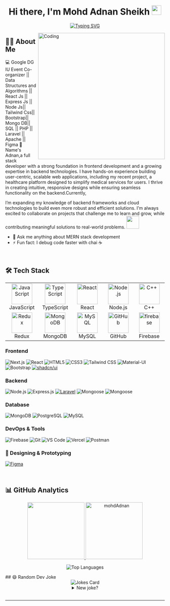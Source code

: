 <h1 align="center">Hi there, I'm Mohd Adnan Sheikh <img src="https://media.giphy.com/media/hvRJCLFzcasrR4ia7z/giphy.gif" width="30px"></h1>

<p align="center">
  <a href="https://git.io/typing-svg"><img src="https://readme-typing-svg.demolab.com?font=Fira+Code&weight=600&size=24&pause=1000&color=FF0000&center=true&vCenter=true&random=false&width=600&lines=Passionate+Software+Engineer;Full+Stack+Web+Developer;Open+Source+Enthusiast" alt="Typing SVG" /></a>
</p>

<img align="right" alt="Coding" width="400" src="https://github.com/ayushparikh-code/ayushparikh-code/blob/main/coding-freak%20(1).gif">

## 👨‍💻 About Me

💻 Google DG IU Event Co-organizer || Data Structures and Algorithms || React Js || Express Js || Node Js|| Tailwind Css|| Bootstrap|| Mongo DB|| SQL || PHP || Laravel || Apache || Figma
🚀Name's Adnan,a full stack developer with a strong foundation in frontend development and a growing expertise in backend technologies. I have hands-on experience building user-centric, scalable web applications, including my recent project,  a healthcare platform designed to simplify medical services for users. I thrive in creating intuitive, responsive designs while ensuring seamless functionality on the backend.Currently,

 I’m expanding my knowledge of backend frameworks and cloud technologies to build even more robust and efficient solutions. I’m always excited to collaborate on projects that challenge me to learn and grow, while contributing meaningful solutions to real-world problems. <img src="https://github.com/rajput2107/rajput2107/blob/master/Assets/Handshake.gif" width="40px">
- 💬 Ask me anything about MERN stack development
- ⚡ Fun fact: I debug code faster with chai ☕

<br>

## 🛠️ Tech Stack

<table align="center">
  <tr>
    <td align="center" width="96">
      <img src="https://techstack-generator.vercel.app/js-icon.svg" alt="JavaScript" width="65" height="65" />
      <br>JavaScript
    </td>
    <td align="center" width="96">
      <img src="https://techstack-generator.vercel.app/ts-icon.svg" alt="TypeScript" width="65" height="65" />
      <br>TypeScript
    </td>
    <td align="center" width="96">
      <img src="https://techstack-generator.vercel.app/react-icon.svg" alt="React" width="65" height="65" />
      <br>React
    </td>
    <td align="center" width="96">
      <img src="https://techstack-generator.vercel.app/nodejs-icon.svg" alt="Node.js" width="65" height="65" />
      <br>Node.js
    </td>
    <td align="center" width="96">
      <img src="https://techstack-generator.vercel.app/cpp-icon.svg" alt="C++" width="65" height="65" />
      <br>C++
    </td>
  </tr>
  <tr>
    <td align="center" width="96">
      <img src="https://techstack-generator.vercel.app/redux-icon.svg" alt="Redux" width="65" height="65" />
      <br>Redux
    </td>
    <td align="center" width="96">
      <img src="https://techstack-generator.vercel.app/mongodb-icon.svg" alt="MongoDB" width="65" height="65" />
      <br>MongoDB
    </td>
    <td align="center" width="96">
      <img src="https://techstack-generator.vercel.app/mysql-icon.svg" alt="MySQL" width="65" height="65" />
      <br>MySQL
    </td>
    <td align="center" width="96">
      <img src="https://techstack-generator.vercel.app/github-icon.svg" alt="GitHub" width="65" height="65" />
      <br>GitHub
    </td>
    <td align="center" width="96">
      <img src="https://techstack-generator.vercel.app/firebase-icon.svg" alt="firebase" width="65" height="65" />
      <br>Firebase
    </td>
  </tr>
</table>

### Frontend
![Next.js](https://img.shields.io/badge/-Next.js-000000?style=for-the-badge&logo=next.js&logoColor=white)
![React](https://img.shields.io/badge/-React-61DAFB?style=for-the-badge&logo=react&logoColor=black)
![HTML5](https://img.shields.io/badge/-HTML5-E34F26?style=for-the-badge&logo=html5&logoColor=white)
![CSS3](https://img.shields.io/badge/-CSS3-1572B6?style=for-the-badge&logo=css3&logoColor=white)
![Tailwind CSS](https://img.shields.io/badge/-Tailwind_CSS-38B2AC?style=for-the-badge&logo=tailwind-css&logoColor=white)
![Material-UI](https://img.shields.io/badge/-Material_UI-0081CB?style=for-the-badge&logo=material-ui&logoColor=white)
![Bootstrap](https://img.shields.io/badge/-Bootstrap-7952B3?style=for-the-badge&logo=bootstrap&logoColor=white)
[![shadcn/ui](https://img.shields.io/badge/shadcn%2Fui-000?logo=shadcnui&logoColor=fff)](#)

### Backend
![Node.js](https://img.shields.io/badge/-Node.js-339933?style=for-the-badge&logo=node.js&logoColor=white)
![Express.js](https://img.shields.io/badge/-Express.js-000000?style=for-the-badge&logo=express&logoColor=white)
[![Laravel](https://img.shields.io/badge/Laravel-%23FF2D20.svg?logo=laravel&logoColor=white)](#)
![Mongoose](https://img.shields.io/badge/-Mongoose-880000?style=for-the-badge&logo=mongoose&logoColor=white)
![Mongoose](https://img.shields.io/badge/-Mongoose-880000?style=for-the-badge&logo=mongoose&logoColor=white)

### Database
![MongoDB](https://img.shields.io/badge/-MongoDB-47A248?style=for-the-badge&logo=mongodb&logoColor=white)
![PostgreSQL](https://img.shields.io/badge/-PostgreSQL-336791?style=for-the-badge&logo=postgresql&logoColor=white)
![MySQL](https://img.shields.io/badge/-MySQL-4479A1?style=for-the-badge&logo=mysql&logoColor=white)

### DevOps & Tools
![Firebase](https://img.shields.io/badge/-Firebase-FFCA28?style=for-the-badge&logo=firebase&logoColor=black)
![Git](https://img.shields.io/badge/-Git-F05032?style=for-the-badge&logo=git&logoColor=white)
![VS Code](https://img.shields.io/badge/-VS_Code-007ACC?style=for-the-badge&logo=visual-studio-code&logoColor=white)
![Vercel](https://img.shields.io/badge/-Vercel-000000?style=for-the-badge&logo=vercel&logoColor=white)
![Postman](https://img.shields.io/badge/-Postman-FF6C37?style=for-the-badge&logo=postman&logoColor=white)

### 🎨 Designing & Prototyping
[![Figma](https://img.shields.io/badge/Figma-F24E1E?logo=figma&logoColor=white)](#)


<br>

## 📊 GitHub Analytics

<p align="center">
  <a href="https://github.com/Adnansheikh08">
    <img height="180em" src="https://github-readme-stats.vercel.app/api?username=Adnansheikh08&show_icons=true&theme=tokyonight&include_all_commits=true&count_private=true"/>
    <img height="180em" src="https://github-readme-streak-stats.herokuapp.com/?user=Adnansheikh08&theme=tokyonight" alt="mohdAdnan" />
  </a>
</p>

<p align="center">
  <img src="https://github-readme-stats.vercel.app/api/top-langs/?username=Adnansheikh08&theme=tokyonight&layout=compact" alt="Top Languages" />
</p>
## 😄 Random Dev Joke

<div align="center">
  <img src="https://readme-jokes.vercel.app/api?theme=tokyonight" alt="Jokes Card" />
  <details>
    <summary>New joke?</summary>
    <p>Refresh the page to see a new joke!</p>
  </details>
</div>

<br>



<hr>
